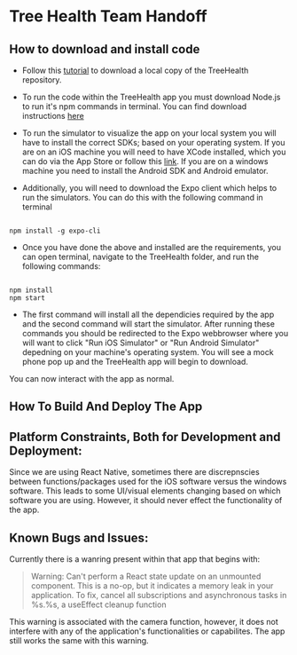 # Tree Health Team Handoff

## How to download and install code

- Follow this [tutorial](https://help.github.com/en/github/creating-cloning-and-archiving-repositories/cloning-a-repository) to download a local copy of the TreeHealth repository.

- To run the code within the TreeHealth app you must download Node.js to run it's npm commands in terminal. You can find download instructions [here](https://www.npmjs.com/get-npm)

- To run the simulator to visualize the app on your local system you will have to install the correct SDKs; based on your operating system. If you are on an iOS machine you will need to have XCode installed, which you can do via the App Store or follow this [link](https://apps.apple.com/us/app/xcode/id497799835?mt=12). If you are on a windows machine you need to install the Android SDK and Android emulator.

- Additionally, you will need to download the Expo client which helps to run the simulators. You can do this with the following command in terminal

```

npm install -g expo-cli

```

- Once you have done the above and installed are the requirements, you can open terminal, navigate to the TreeHealth folder, and run the following commands:

```

npm install
npm start

```

- The first command will install all the dependicies required by the app and the second command will start the simulator. After running these commands you should be redirected to the Expo webbrowser where you will want to click "Run iOS Simulator" or "Run Android Simulator" depedning on your machine's operating system. You will see a mock phone pop up and the TreeHealth app will begin to download.

You can now interact with the app as normal.

## How To Build And Deploy The App

## Platform Constraints, Both for Development and Deployment:

Since we are using React Native, sometimes there are discrepnscies between functions/packages used for the iOS software versus the windows software. This leads to some UI/visual elements changing based on which software you are using. However, it should never effect the functionality of the app.

## Known Bugs and Issues:

Currently there is a wanring present within that app that begins with:

> Warning: Can't perform a React state update on an unmounted component. This is a no-op, but it indicates a memory leak in your application. To fix, cancel all subscriptions and asynchronous tasks in %s.%s, a useEffect cleanup function

This warning is associated with the camera function, however, it does not interfere with any of the application's functionalities or capabilites. The app still works the same with this warning.
